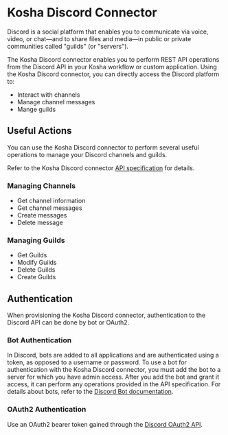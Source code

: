 # Kosha Discord Connector

Discord is a social platform that enables you to communicate via voice, video, or chat—and to share files and media—in public or private communities called "guilds" (or "servers").

The Kosha Discord connector enables you to perform REST API operations from the Discord API in your Kosha workflow or custom application. Using the Kosha Discord connector, you can directly access the Discord platform to:

* Interact with channels
* Manage channel messages
* Mange guilds

## Useful Actions 

You can use the Kosha Discord connector to perform several useful operations to manage your Discord channels and guilds. 

Refer to the Kosha Discord connector [API specification](openapi.json) for details.

### Managing Channels

- Get channel information
- Get channel messages
- Create messages
- Delete message

### Managing Guilds

- Get Guilds
- Modify Guilds
- Delete Guilds
- Create Guilds

## Authentication

 When provisioning the Kosha Discord connector, authentication to the Discord API can be done by bot or OAuth2.

### Bot Authentication

In Discord, bots are added to all applications and are authenticated using a token, as opposed to a username or password. To use a bot for authentication with the Kosha Discord connector, you must add the bot to a server for which you have admin access. After you add the bot and grant it access, it can perform any operations provided in the API specification. For details about bots, refer to the [Discord Bot documentation](https://discord.com/developers/docs/topics/oauth2#bot-users).

### OAuth2 Authentication

Use an OAuth2 bearer token gained through the [Discord OAuth2 API](https://discord.com/developers/docs/topics/oauth2#oauth2).
